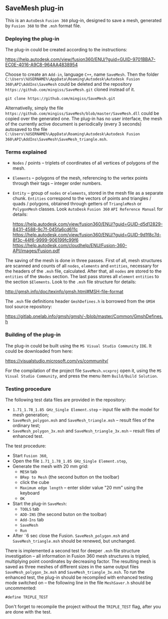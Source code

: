 ## SaveMesh plug-in

This is an `AutoDesk` `Fusion 360` plug-in, designed to save a mesh, generated by `Fusion 360` to the `.msh` format file.

### Deploying the plug-in

The plug-in could be created according to the instructions:

https://help.autodesk.com/view/fusion360/ENU/?guid=GUID-9701BBA7-EC0E-4016-A9C8-964AA4838954

Choose to create an `Add-in`, language `C++`, name `SaveMesh`.
Then the folder `C:\Users\%USERNAME%\AppData\Roaming\Autodesk\Autodesk Fusion 360\API\AddIns\SaveMesh`
could be deleted and the repository `https://github.com/mingiss/SaveMesh.git` cloned instead of it.

    git clone https://github.com/mingiss/SaveMesh.git

Alternativelly, simply the file `https://github.com/mingiss/SaveMesh/blob/master/SaveMesh.dll` could be copied over the generated one.
The plug-in has no user interface, the mesh of the currently active document is periodically (every 3 seconds) autosaved to the file
`C:\Users\%USERNAME%\AppData\Roaming\Autodesk\Autodesk Fusion 360\API\AddIns\SaveMesh\SaveMesh_triangle.msh`.


### Terms explained

- `Nodes` / points &ndash; triplets of coordinates of all vertices of polygons of the mesh.

- `Elements` &ndash; polygons of the mesh, referencing to the vertex points through their tags &ndash; integer order numbers.

- `Entity` &ndash; group of `nodes` or `elements`, stored in the mesh file as a separate chunk.
  `Entities` correspond to the vectors of points and triangles / quads / polygons, obtained through getters of `TriangleMesh` or `PolygonMesh` classes.
  Look `AutoDesk` `Fusion 360` `API Reference Manual` for details:

  https://help.autodesk.com/view/fusion360/ENU/?guid=GUID-d5d12829-8431-4588-9c7f-045fa6cd611c
  https://help.autodesk.com/view/fusion360/ENU/?guid=GUID-9d1f8c7d-8f3c-44f6-9999-906199fc99f6
  https://help.autodesk.com/cloudhelp/ENU/Fusion-360-API/images/Fusion.pdf

The saving of the mesh is done in three passes.
First of all, mesh structures are scanned and counts of all `nodes`, `elements` and `entities`, necessary for the headers of the `.msh` file, calculated.
After that, all `nodes` are stored to the `entities` of the `$Nodes` section.
The last pass stores all `element` `entities` to the section `$Elements`.
Look to the `.msh` file structure for details:

http://gmsh.info/doc/texinfo/gmsh.html#MSH-file-format

The `.msh` file definitions header `GmshDefines.h` is borrowed from the `GMSH` tool source repository:

https://gitlab.onelab.info/gmsh/gmsh/-/blob/master/Common/GmshDefines.h


### Building of the plug-in

The plug-in could be built using the `MS Visual Studio Community` `IDE`.
It could be downloaded from here:

https://visualstudio.microsoft.com/vs/community/

For the compilation of the project file `SaveMesh.vcxproj` open it, using the `MS Visual Studio Community`,
and press the menu item `Build/Build Solution`.


### Testing procedure

The following test data files are provided in the repository:

- `1.71_1.78_1.85 GHz_Single Element.step` &ndash; input file with the model for mesh generation;
- `SaveMesh_polygon.msh` and `SaveMesh_triangle.msh` &ndash; result files of the ordinary test;
- `SaveMesh_polygon_3x.msh` and `SaveMesh_triangle_3x.msh` &ndash; result files of enhanced test.

The test procedure:

- Start `Fusion 360`,
- Open the file `1.71_1.78_1.85 GHz_Single Element.step`,
- Generate the mesh with 20 mm grid:
    - `MESH` tab
    - `BRep to Mesh` (the second button on the toolbar)
    - click the cube
    - `Maximum edge length` &ndash; enter slider value "20 mm" using the keyboard
    - `OK`
- Start the plug-in `SaveMesh`:
    - `TOOLS` tab
    - `ADD-INS` (the second buton on the toolbar)
    - `Add-Ins` tab
    - `SaveMesh`
    - `Run`
- After &tilde;6 sec close the Fusion.
    `SaveMesh_polygon.msh` and `SaveMesh_triangle.msh` should be renewed, but unchanged.

There is implemented a second test for deeper `.msh` file structure investigation &ndash;
all information in Fusion 360 mesh structures is tripled, multiplying point coordinates by decreasing factor.
The resulting mesh is saved as three meshes of different sizes in the same output files
`SaveMesh_polygon_3x.msh` and `SaveMesh_triangle_3x.msh`.
To run the enhanced test, the plug-in should be recompiled with enhanced testing mode switched on &ndash;
the following line in the file `MeshSaver.h` should be uncommented:

    #define TRIPLE_TEST

Don't forget to recompile the project without the `TRIPLE_TEST` flag, after you are done with the test.
